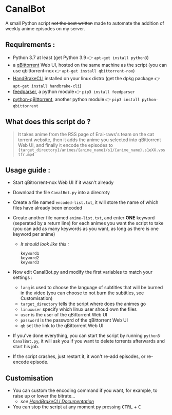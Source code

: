 # CanalBot
A small Python script ~~not the best written~~ made to automate the addition of weekly anime episodes on my server.

## Requirements :
- Python 3.7 at least (get Python 3.9 👉 `apt-get install python3`)
- a [qBittorrent](https://github.com/qbittorrent/qBittorrent) Web UI, hosted on the same machine as the script (you can use qbittorrent-nox 👉 `apt-get install qbittorrent-nox`)
- [HandBrakeCLI](https://github.com/HandBrake/HandBrake) installed on your linux distro (get the dpkg package 👉 `apt-get install handbrake-cli`)
- [feedparser](https://github.com/kurtmckee/feedparser), a python module 👉 `pip3 install feedparser`
- [python-qBittorrent](https://github.com/v1k45/python-qBittorrent), another python module 👉 `pip3 install python-qbittorrent`

## What does this script do ?
> It takes anime from the RSS page of Erai-raws's team on the cat torrent website, then it adds the anime you selected into qBittorrent Web UI, and finally it encode the episodes to `{target_directory}/animes/{anime_name}/s1/{anime_name}.s1eXX.vostfr.mp4`

## Usage guide :
- Start qBitrorrent-nox Web UI if it wasn't already
- Download the file `CanalBot.py` into a direcroty
- Create a file named `encoded-list.txt`, it will store the name of which files have already been encoded
- Create another file named `anime-list.txt`, and enter **ONE** keyword (seperated by a return line) for each animes you want the script to take (you can add as many keywords as you want, as long as there is one keyword per anime)
  * *It should look like this :*
    ```
    keyword1
    keyword2
    keyword3
    ```
- Now edit CanalBot.py and modify the first variables to match your settings :
  * `lang` is used to choose the language of subtitles that will be burned in the video (you can choose to not burn the subtitles, see Customisation)
  * `target_directory` tells the script where does the animes go
  * `linuxuser` specify which linux user shoud own the files
  * `user` is the user of the qBittorrent Web UI
  * `password` is the password of the qBittorrent Web UI
  * `qb` set the link to the qBittorrent Web UI

- If you've done everything, you can start the script by running `python3 CanalBot.py`, it will ask you if you want to delete torrents afterwards and start his job.
- If the script crashes, just restart it, it won't re-add episodes, or re-encode episode.

## Customisation
- You can custom the encoding command if you want, for example, to raise up or lower the bitrate...
  * *see [HandBrakeCLI Documentation](https://handbrake.fr/docs/en/latest/cli/cli-options.html)*
- You can stop the script at any moment py pressing <kbd>CTRL</kbd> + <kbd>C</kbd>

